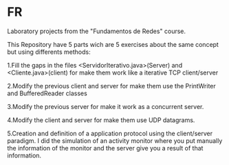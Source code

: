 # FR
Laboratory projects from the "Fundamentos de Redes" course.

This Repository have 5 parts wich are 5 exercises about the same concept but using differents methods:

1.Fill the gaps in the files <ServidorIterativo.java>(Server) and <Cliente.java>(client) for make them work like a iterative TCP client/server

2.Modify the previous client and server for make them use the PrintWriter and BufferedReader classes

3.Modify the previous server for make it work as a concurrent server.

4.Modify the client and server for make them use UDP datagrams.

5.Creation and definition of a application protocol using the client/server paradigm. I did the simulation of an activity monitor where you put manually the information of the monitor and the server give you a result of that information.
